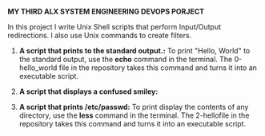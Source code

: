 **MY THIRD ALX SYSTEM ENGINEERING DEVOPS PORJECT**

In this project I write Unix Shell scripts that perform
Input/Output redirections. I also use Unix commands to
create filters.

1. **A script that prints to the standard output.:**
   To print "Hello, World" to the standard output, use the **echo**
   command in the terminal.
   The 0-hello_world file in the repository takes this command and
   turns it into an executable script.

2. **A script that displays a confused smiley:**

3. **A script that prints /etc/passwd:**
   To print display the contents of any directory, use the **less**
   command in the terminal.
   The 2-hellofile in the repository takes this command and turns it
   into an executable script.